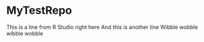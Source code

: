 # MyTestRepo
This is a line from R Studio right here
And this is another line
Wibble wobble wibble wobble
